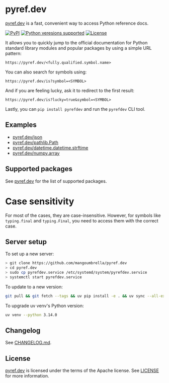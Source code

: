 # pyref.dev

[pyref.dev](https://pyref.dev) is a fast, convenient way to access Python reference docs.

<p>
<a href="https://pypi.org/project/pyrefdev"><img alt="PyPI" src="https://img.shields.io/pypi/v/pyrefdev"></a>
<a href="https://pypi.org/project/pyrefdev"><img alt="Python veresions supported" src="https://img.shields.io/pypi/pyversions/pyrefdev"></a>
<a href="https://github.com/mangoumbrella/pyref.dev/blob/main/LICENSE"><img alt="License" src="https://img.shields.io/pypi/l/pyrefdev.svg"></a>
</p>

It allows you to quickly jump to the official documentation for Python standard library modules and popular packages by using a simple URL pattern:

```
https://pyref.dev/<fully.qualified.symbol.name>
```

You can also search for symbols using:

```
https://pyref.dev/is?symbol=<SYMBOL>
```

And if you are feeling lucky, ask it to redirect to the first result:

```
https://pyref.dev/is?lucky=true&symbol=<SYMBOL>
```

Lastly, you can `pip install pyrefdev` and run the `pyrefdev` CLI tool.

## Examples

* [pyref.dev/json](https://pyref.dev/json)
* [pyref.dev/pathlib.Path](https://pyref.dev/pathlib.Path)
* [pyref.dev/datetime.datetime.strftime](https://pyref.dev/datetime.datetime.strftime)
* [pyref.dev/numpy.array](https://pyref.dev/numpy.array)

## Supported packages

See [pyref.dev](https://pyref.dev/#supported-packages) for the list of supported packages.

# Case sensitivity

For most of the cases, they are case-insensitive. However, for symbols like `typing.final` and `typing.Final`, you need to access them with the correct case.

## Server setup

To set up a new server:

```bash
> git clone https://github.com/mangoumbrella/pyref.dev
> cd pyref.dev
> sudo cp pyrefdev.service /etc/systemd/system/pyrefdev.service
> systemctl start pyrefdev.service
```

To update to a new version:

```bash
git pull && git fetch --tags && uv pip install -e . && uv sync --all-extras --locked && systemctl restart pyrefdev.service
```

To upgrade uv venv's Python version:

```bash
uv venv --python 3.14.0
```

## Changelog

See [CHANGELOG.md](https://github.com/mangoumbrella/pyref.dev/blob/main/CHANGELOG.md).

## License

[pyref.dev](https://pyref.dev) is licensed under the terms of the Apache license. See [LICENSE](https://github.com/mangoumbrella/pyref.dev/blob/main/LICENSE) for more information.
